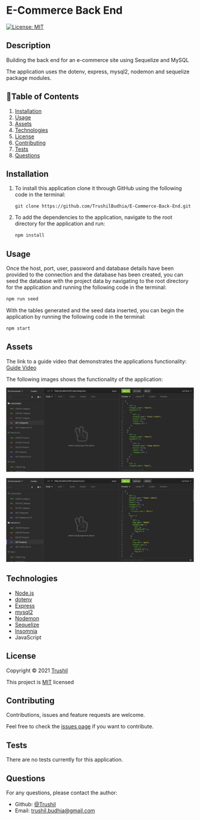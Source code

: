 # E-Commerce Back End

[![License: MIT](https://img.shields.io/badge/License-MIT-brightgreen.svg)](https://opensource.org/licenses/MIT)

## Description

Building the back end for an e-commerce site using Sequelize and MySQL

The application uses the dotenv, express, mysql2, nodemon and sequelize package modules.

## 📖Table of Contents
1. [Installation](#installation)
2. [Usage](#usage)
3. [Assets](#assets)
4. [Technologies](#Technologies)
5. [License](#license)
6. [Contributing](#contributing)
7. [Tests](#tests)
8. [Questions](#questions)

## Installation
1. To install this application clone it through GitHub using the following code in the terminal: 
    ``` 
    git clone https://github.com/TrushilBudhia/E-Commerce-Back-End.git
    ```
2. To add the dependencies to the application, navigate to the root directory for the application and run:
    ```js
    npm install
    ```
    
## Usage
Once the host, port, user, password and database details have been provided to the connection and the database has been created, you can seed the database with the project data by navigating to the root directory for the application and running the following code in the terminal:
```js
npm run seed
```

With the tables generated and the seed data inserted, you can begin the application by running the following code in the terminal:
```js
npm start
```

## Assets
The link to a guide video that demonstrates the applications functionality: [Guide Video](https://www.youtube.com/watch?v=WXGqVYS2hd8)

The following images shows the functionality of the application: 

![E-Commerce Back End screenshot of GET all Categories.](./assets/images/E-Commerce-Back-End-Preview-1.jpg)

![E-Commerce Back End screenshot of GET all Products.](./assets/images/E-Commerce-Back-End-Preview-2.jpg)


## Technologies
- [Node.js](https://nodejs.org/en/docs/)
- [dotenv](https://www.npmjs.com/package/dotenv)
- [Express](https://expressjs.com/)
- [mysql2](https://www.npmjs.com/package/mysql2)
- [Nodemon](https://www.npmjs.com/package/nodemon)
- [Sequelize](https://sequelize.org/v5/index.html)
- [Insomnia](https://insomnia.rest/)
- JavaScript

## License
Copyright © 2021 [Trushil](https://github.com/TrushilBudhia)

This project is [MIT](./LICENSE) licensed

## Contributing
Contributions, issues and feature requests are welcome.

Feel free to check the [issues page](https://github.com/TrushilBudhia/E-Commerce-Back-End/issues) if you want to contribute.

## Tests
There are no tests currently for this application.

## Questions
For any questions, please contact the author:

- Github: [@Trushil](https://github.com/TrushilBudhia)
- Email: trushil.budhia@gmail.com

